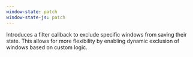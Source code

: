 ```yaml
---
window-state: patch
window-state-js: patch
---
```


Introduces a filter callback to exclude specific windows from saving their state. This allows for more flexibility by enabling dynamic exclusion of windows based on custom logic.